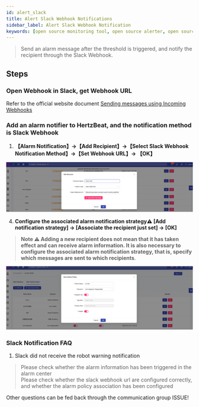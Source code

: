 ```yaml
---
id: alert_slack
title: Alert Slack Webhook Notifications
sidebar_label: Alert Slack Webhook Notification
keywords: [open source monitoring tool, open source alerter, open source slack webhook notification]
---
```


> Send an alarm message after the threshold is triggered, and notify the recipient through the Slack Webhook.

## Steps

### Open Webhook in Slack, get Webhook URL

Refer to the official website document [Sending messages using Incoming Webhooks](https://api.slack.com/messaging/webhooks)

### Add an alarm notifier to HertzBeat, and the notification method is Slack Webhook

1. **【Alarm Notification】->【Add Recipient】->【Select Slack Webhook Notification Method】->【Set Webhook URL】-> 【OK】**

![email](/img/docs/help/slack-bot-1.png)

4. **Configure the associated alarm notification strategy⚠️ [Add notification strategy] -> [Associate the recipient just set] -> [OK]**

> **Note ⚠️ Adding a new recipient does not mean that it has taken effect and can receive alarm information. It is also necessary to configure the associated alarm notification strategy, that is, specify which messages are sent to which recipients**.

![email](/img/docs/help/alert-notice-policy.png)

### Slack Notification FAQ

1. Slack did not receive the robot warning notification

> Please check whether the alarm information has been triggered in the alarm center   
> Please check whether the slack webhook url are configured correctly, and whether the alarm policy association has been configured

Other questions can be fed back through the communication group ISSUE!
